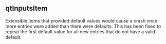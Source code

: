 ## qtInputsItem

Extensible items that provided default values would cause a
crash once more entries were added than there were defaults.
This has been fixed to repeat the first default value for
all new entries that do not have a valid default.

